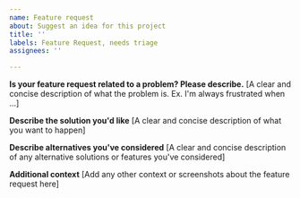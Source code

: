 ```yaml
---
name: Feature request
about: Suggest an idea for this project
title: ''
labels: Feature Request, needs triage
assignees: ''

---
```


**Is your feature request related to a problem? Please describe.**
[A clear and concise description of what the problem is. Ex. I'm always frustrated when ...]

**Describe the solution you'd like**
[A clear and concise description of what you want to happen]

**Describe alternatives you've considered**
[A clear and concise description of any alternative solutions or features you've considered]

**Additional context**
[Add any other context or screenshots about the feature request here]
